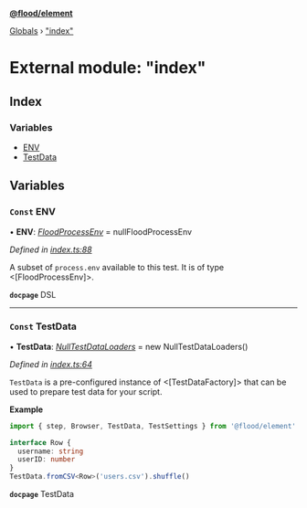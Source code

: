 **[@flood/element](../README.md)**

[Globals](../globals.md) › ["index"](_index_.md)

# External module: "index"

## Index

### Variables

* [ENV](_index_.md#const-env)
* [TestData](_index_.md#const-testdata)

## Variables

### `Const` ENV

• **ENV**: *[FloodProcessEnv](../interfaces/_src_runtime_environment_types_.floodprocessenv.md)* =  nullFloodProcessEnv

*Defined in [index.ts:88](https://github.com/flood-io/element/blob/d9c12d9/packages/element/index.ts#L88)*

A subset of `process.env` available to this test. It is of type <[FloodProcessEnv]>.

**`docpage`** DSL

___

### `Const` TestData

• **TestData**: *[NullTestDataLoaders](../classes/_src_test_data_testdataloaders_.nulltestdataloaders.md)* =  new NullTestDataLoaders()

*Defined in [index.ts:64](https://github.com/flood-io/element/blob/d9c12d9/packages/element/index.ts#L64)*

`TestData` is a pre-configured instance of <[TestDataFactory]> that can be used to prepare test data for your script.

**Example**
```typescript
import { step, Browser, TestData, TestSettings } from '@flood/element'

interface Row {
  username: string
  userID: number
}
TestData.fromCSV<Row>('users.csv').shuffle()
```

**`docpage`** TestData